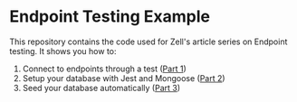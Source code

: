 # Endpoint Testing Example

This repository contains the code used for Zell's article series on Endpoint testing. It shows you how to:

1. Connect to endpoints through a test ([Part 1](https://zellwk.com/blog/endpoint-testing))
2. Setup your database with Jest and Mongoose ([Part 2](https://zellwk.com/blog/jest-and-mongoose))
3. Seed your database automatically ([Part 3](https://zellwk.com/blog/seed-database))

